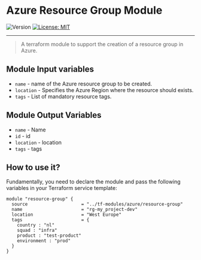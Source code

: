 # Azure Resource Group Module

<p>
  <img alt="Version" src="https://img.shields.io/badge/version-1.0.0-blue.svg" />
  <a href="LICENSE.md" target="_blank">
    <img alt="License: MIT" src="https://img.shields.io/badge/License-MIT-blue.svg" />
  </a>
</p>

---

> A terraform module to support the creation of a resource group in Azure.

## Module Input variables

- `name` - name of the Azure resource group to be created.
- `location` - Specifies the Azure Region where the resource should exists.
- `tags` - List of mandatory resource tags.

## Module Output Variables

- `name` - Name
- `id` - id
- `location` - location
- `tags` - tags

## How to use it?

Fundamentally, you need to declare the module and pass the following variables in your Terraform service template:

```hcl
module "resource-group" {
  source                    = "../tf-modules/azure/resource-group"
  name                      = "rg-my_project-dev"
  location                  = "West Europe"
  tags                      = {
    country : "nl"
    squad : "infra"
    product : "test-product"
    environment : "prod"
  }
}
```
